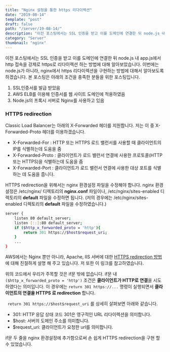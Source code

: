 ```yaml
---
title: "Nginx 설정을 통한 https 리다이렉션"
date: "2019-08-14"
template: "post"
draft: false
path: "/server/19-08-14/"
description: "이전 포스팅에서는 SSL 인증을 받고 이를 도메인에 연결한 뒤 node.js 내 app.js에서 http 접속을 강제로 https로 리다이렉션 하는 방법에 대해 알아보았습니다. 이번에는 nginx에서 https 리다이렉션을 구현하는 방법에 대해서 알아보도록 하겠습니다."
category: "Server"
thumbnail: "nginx"
---
```


이전 포스팅에서는 SSL 인증을 받고 이를 도메인에 연결한 뒤 node.js 내 app.js에서 http 접속을 강제로 https로 리다이렉션 하는 방법에 대해 알아보았습니다. 이번에는 node.js가 아니라, nginx에서 https 리다이렉션을 구현하는 방법에 대해서 알아보도록 하겠습니다. 본 포스팅은 아래의 조건을 충족한 분들을 위한 포스팅입니다. 

1. SSL인증서를 발급 받았음
2. AWS ELB를 이용해 인증서를 웹 사이트 도메인에 적용하였음
3. Node.js의 프록시 서버로 Nginx를 사용하고 있음

### HTTPS redirection

 Classic Load Balancer는 아래의 X-Forwarded 헤더를 지원합니다. 저는 이 중 X-Forwarded-Proto 헤더를 이용하겠습니다.

- X-Forwarded-For : HTTP 또는 HTTPS 로드 밸런서를 사용할 때 클라이언트의 IP를 식별하는데 도움을 줌
- X-Forwarded-Proto : 클라이언트가 로드 밸런서 연결에 사용한 프로토콜(HTTP 또는 HTTPS)을 식별하는데 도움을 줌
- X-Forwarded-Port : 클라이언트가 로드 밸런서 연결에 사용한 대상 포트를 식별하는 데 도움을 줍니다.

 HTTPS redirection을 위해서는 nginx 환경설정 파일을 수정해야 합니다. nginx 환경설정은 /etc/nginx/ 디렉토리의 **nginx.conf**  파일이나, /etc/nginx/sites-enabled 디렉토리의 **default** 파일을 수정하면 됩니다. (저의 경우에는 /etc/nginx/sites-enabled 디렉토리의 **default** 파일을 수정하였습니다.)

```sh
server {
    listen 80 default_server;
    listen [::]:80 default_server;
    if ($http_x_forwarded_proto = 'http'){
        return 301 https://$host$request_uri;
    }
    ...    
}
```

 AWS에서는 Nginx 뿐만 아니라, Apache, IIS 서버에 대한 [HTTPS redirection 방법](https://aws.amazon.com/ko/premiumsupport/knowledge-center/redirect-http-https-elb/)에 대해 친절하게 설명 해 주고 있습니다. 저 또한 이 링크를 참고하였습니다.

 위의 코드에서 우리가 주목할 것은 if문 밖에 없습니다. if문 내 `($http_x_forwarded_proto = 'http')` 조건은 **클라이언트가 HTTP로 연결**을 시도하였다는 의미입니다. 이 경우에는 `return 301 https://...` 명령이 실행되면서 **클라이언트의 연결을 HTTPS 로 redirection** 합니다. 

` return 301 https://$host$request_uri` 를 상세히 살펴보면 아래와 같습니다.

- 301: HTTP 응답 상태 코드 301은 영구적인 URL 리다이렉션을 의미합니다. 
- $host: 서버의 도메인 주소를 의미합니다.
- $request_uri: 클라이언트가 요청한 url를 의미합니다.

 if문 두 줄을 nginx 환경설정에 추가함으로써 손 쉽게 HTTPS redirection을 구현 할 수 있었습니다.